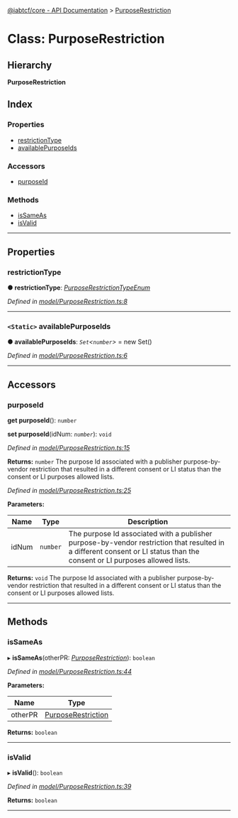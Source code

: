 [@iabtcf/core - API Documentation](../README.md) > [PurposeRestriction](../classes/purposerestriction.md)

# Class: PurposeRestriction

## Hierarchy

**PurposeRestriction**

## Index

### Properties

* [restrictionType](purposerestriction.md#restrictiontype)
* [availablePurposeIds](purposerestriction.md#availablepurposeids)

### Accessors

* [purposeId](purposerestriction.md#purposeid)

### Methods

* [isSameAs](purposerestriction.md#issameas)
* [isValid](purposerestriction.md#isvalid)

---

## Properties

<a id="restrictiontype"></a>

###  restrictionType

**● restrictionType**: *[PurposeRestrictionTypeEnum](../enums/purposerestrictiontypeenum.md)*

*Defined in [model/PurposeRestriction.ts:8](https://github.com/chrispaterson/iabtcf-es/blob/af1d026/modules/core/src/model/PurposeRestriction.ts#L8)*

___
<a id="availablepurposeids"></a>

### `<Static>` availablePurposeIds

**● availablePurposeIds**: *`Set`<`number`>* =  new Set()

*Defined in [model/PurposeRestriction.ts:6](https://github.com/chrispaterson/iabtcf-es/blob/af1d026/modules/core/src/model/PurposeRestriction.ts#L6)*

___

## Accessors

<a id="purposeid"></a>

###  purposeId

**get purposeId**(): `number`

**set purposeId**(idNum: *`number`*): `void`

*Defined in [model/PurposeRestriction.ts:15](https://github.com/chrispaterson/iabtcf-es/blob/af1d026/modules/core/src/model/PurposeRestriction.ts#L15)*

**Returns:** `number`
The purpose Id associated with a publisher purpose-by-vendor restriction that resulted in a different consent or LI status than the consent or LI purposes allowed lists.

*Defined in [model/PurposeRestriction.ts:25](https://github.com/chrispaterson/iabtcf-es/blob/af1d026/modules/core/src/model/PurposeRestriction.ts#L25)*

**Parameters:**

| Name | Type | Description |
| ------ | ------ | ------ |
| idNum | `number` |  The purpose Id associated with a publisher purpose-by-vendor restriction that resulted in a different consent or LI status than the consent or LI purposes allowed lists. |

**Returns:** `void`
The purpose Id associated with a publisher purpose-by-vendor restriction that resulted in a different consent or LI status than the consent or LI purposes allowed lists.

___

## Methods

<a id="issameas"></a>

###  isSameAs

▸ **isSameAs**(otherPR: *[PurposeRestriction](purposerestriction.md)*): `boolean`

*Defined in [model/PurposeRestriction.ts:44](https://github.com/chrispaterson/iabtcf-es/blob/af1d026/modules/core/src/model/PurposeRestriction.ts#L44)*

**Parameters:**

| Name | Type |
| ------ | ------ |
| otherPR | [PurposeRestriction](purposerestriction.md) |

**Returns:** `boolean`

___
<a id="isvalid"></a>

###  isValid

▸ **isValid**(): `boolean`

*Defined in [model/PurposeRestriction.ts:39](https://github.com/chrispaterson/iabtcf-es/blob/af1d026/modules/core/src/model/PurposeRestriction.ts#L39)*

**Returns:** `boolean`

___


